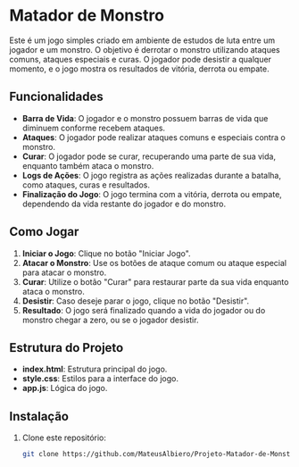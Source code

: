 # Matador de Monstro

Este é um jogo simples criado em ambiente de estudos de luta entre um jogador e um monstro. O objetivo é derrotar o monstro utilizando ataques comuns, ataques especiais e curas. O jogador pode desistir a qualquer momento, e o jogo mostra os resultados de vitória, derrota ou empate.

## Funcionalidades

- **Barra de Vida**: O jogador e o monstro possuem barras de vida que diminuem conforme recebem ataques.
- **Ataques**: O jogador pode realizar ataques comuns e especiais contra o monstro.
- **Curar**: O jogador pode se curar, recuperando uma parte de sua vida, enquanto também ataca o monstro.
- **Logs de Ações**: O jogo registra as ações realizadas durante a batalha, como ataques, curas e resultados.
- **Finalização do Jogo**: O jogo termina com a vitória, derrota ou empate, dependendo da vida restante do jogador e do monstro.

## Como Jogar

1. **Iniciar o Jogo**: Clique no botão "Iniciar Jogo".
2. **Atacar o Monstro**: Use os botões de ataque comum ou ataque especial para atacar o monstro.
3. **Curar**: Utilize o botão "Curar" para restaurar parte da sua vida enquanto ataca o monstro.
4. **Desistir**: Caso deseje parar o jogo, clique no botão "Desistir".
5. **Resultado**: O jogo será finalizado quando a vida do jogador ou do monstro chegar a zero, ou se o jogador desistir.

## Estrutura do Projeto

- **index.html**: Estrutura principal do jogo.
- **style.css**: Estilos para a interface do jogo.
- **app.js**: Lógica do jogo.

## Instalação

1. Clone este repositório:
   ```bash
   git clone https://github.com/MateusAlbiero/Projeto-Matador-de-Monstros.git